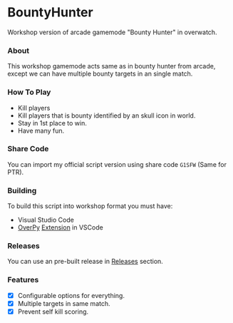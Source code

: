 # BountyHunter
Workshop version of arcade gamemode "Bounty Hunter" in overwatch.

### About
This workshop gamemode acts same as in bounty hunter from arcade, except we can have multiple bounty targets in an single match.

### How To Play
- Kill players
- Kill players that is bounty identified by an skull icon in world.
- Stay in 1st place to win.
- Have many fun.

### Share Code
You can import my official script version using share code `G1SFW` (Same for PTR).

### Building
To build this script into workshop format you must have:
- Visual Studio Code
- [OverPy](https://github.com/Zezombye/overpy) [Extension](https://marketplace.visualstudio.com/items?itemName=Zezombye.overpy) in VSCode

### Releases
You can use an pre-built release in <a href="/releases">Releases</a> section.

### Features
- [X] Configurable options for everything.
- [X] Multiple targets in same match.
- [X] Prevent self kill scoring.